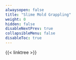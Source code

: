 ```yaml
---
alwaysopen: false
title: "Slime Mold Grappling"
weight: 0
hidden: false
disableNextPrev: true
collapsibleMenu: false
disableToc: true
---
```


{{< linktree >}}


